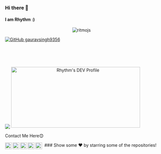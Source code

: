 ### Hi there 👋
#### I am Rhythm  :)

<p align="center"> <img src="https://komarev.com/ghpvc/?username=ritmojs&label=Views&color=blue&style=plastic" alt="ritmojs" /> </p>


[![GitHub gauravsingh9356](https://img.shields.io/github/followers/ritmojs?label=follow&style=social)](https://github.com/ritmojs)
<br/>
<br/>








<br/>




<br/>





<br/>

<img align='center' src='https://github-readme-stats.vercel.app/api?username=ritmojs&show_icons=true&title_color=ffffff&icon_color=55E897&text_color=5EACE1&bg_color=151515'/>
<a align='center' href="https://dev.to/ritmojs">
  <img src="https://d2fltix0v2e0sb.cloudfront.net/dev-badge.svg" alt="Rhythm's DEV Profile" height="200" width="425">
</a>

<p>Contact Me Here😊</p>
<a href="https://twitter.com/ritmojs">
  <img align="left" alt="Rhythm's Twitter" width="22px" src="https://cdn.jsdelivr.net/npm/simple-icons@v3/icons/twitter.svg" />
</a>
<a href="https://linkedin.com/in/rhythm_verma27/">
  <img align="left" alt="Rhythm's Linkdein" width="22px" src="https://cdn.jsdelivr.net/npm/simple-icons@v3/icons/linkedin.svg" />
</a>
<a href="https://github.com/ritmojs">
  <img align="left" alt="Rhythm's Github" width="22px" src="https://cdn.jsdelivr.net/npm/simple-icons@v3/icons/github.svg" />
</a>

<a href="https://instagram.com/rhythm_verma27/">
  <img align="left" alt="Rhythm's Instagram" width="22px" src="https://cdn.jsdelivr.net/npm/simple-icons@v3/icons/instagram.svg" />
</a>
<a href="https://codepen.io/ritmojs">
  <img align="left" alt="rhythm's Codepen" width="22px" src="https://cdn.jsdelivr.net/npm/simple-icons@v3/icons/codepen.svg" />
</a>

<div align='center'>
 ### Show some ❤️ by starring some of the repositories!
  </div>
